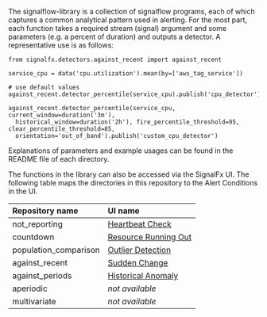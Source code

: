 The signalflow-library is a collection of signalflow programs, each of which captures a common analytical pattern used in alerting. For the most part, each function takes a required stream (signal) argument and some parameters (e.g. a percent of duration) and outputs a detector. A representative use is as follows:

~~~~~~~~~~~~~~~~~~~~
from signalfx.detectors.against_recent import against_recent

service_cpu = data('cpu.utilization').mean(by=['aws_tag_service'])

# use default values
against_recent.detector_percentile(service_cpu).publish('cpu_detector')

against_recent.detector_percentile(service_cpu, current_window=duration('3m'),
  historical_window=duration('2h'), fire_percentile_threshold=95, clear_percentile_threshold=85,
  orientation='out_of_band').publish('custom_cpu_detector')
~~~~~~~~~~~~~~~~~~~~

Explanations of parameters and example usages can be found in the README file of each directory.


The functions in the library can also be accessed via the SignalFx UI. The following table maps the directories in this repository to the Alert Conditions in the UI.

|Repository name|UI name|
|:---|:---|
|not_reporting|[Heartbeat Check](https://docs.signalfx.com/en/latest/detect-alert/alert-condition-reference/heartbeat-check.html)|
|countdown|[Resource Running Out](https://docs.signalfx.com/en/latest/detect-alert/alert-condition-reference/resource-running-out.html)|
|population_comparison|[Outlier Detection](https://docs.signalfx.com/en/latest/detect-alert/alert-condition-reference/outlier-detection.html)|
|against_recent|[Sudden Change](https://docs.signalfx.com/en/latest/detect-alert/alert-condition-reference/sudden-change.html)|
|against_periods|[Historical Anomaly](https://docs.signalfx.com/en/latest/detect-alert/alert-condition-reference/hist-anomaly.html)|
|aperiodic|*not available*|
|multivariate|*not available*|
